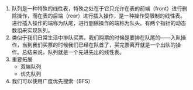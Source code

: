 1. 队列是一种特殊的线性表，特殊之处在于它只允许在表的前端（front）进行删除操作，而在表的后端（rear）进行插入操作，是一种操作受限制的线性表。进行插入操作的端称为队尾，进行删除操作的端称为队头。有两个指针的动态数组来实现队列。
2. 类似于我们日常生活中排队买票，我们购票的时候是要排在队尾的——入队操作，当到我们买票的时候我们已经在队首了，买完票离开就是一个出队的操作。总结来说，队列就是一个先进先出的线性表。
3. 重要拓展
   - 双端队列
   - 优先队列
4. 我们可以使用广度优先搜索（BFS）
